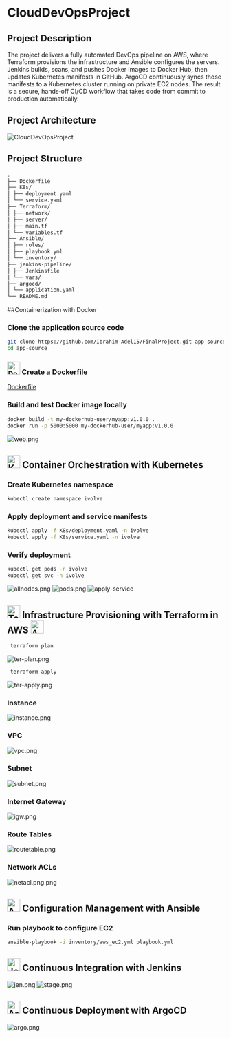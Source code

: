 # CloudDevOpsProject

## Project Description
The project delivers a fully automated DevOps pipeline on AWS, where Terraform provisions the infrastructure and Ansible configures the servers. Jenkins builds, scans, and pushes Docker images to Docker Hub, then updates Kubernetes manifests in GitHub. ArgoCD continuously syncs those manifests to a Kubernetes cluster running on private EC2 nodes. The result is a secure, hands‑off CI/CD workflow that takes code from commit to production automatically.

## Project Architecture
![CloudDevOpsProject](Screenshots/CloudDevOpsProject.png)

## Project Structure
```bash
.
├── Dockerfile
├── K8s/
│ ├── deployment.yaml
│ └── service.yaml
├── Terraform/
│ ├── network/
│ ├── server/
│ ├── main.tf
│ └── variables.tf
├── Ansible/
│ ├── roles/
│ ├── playbook.yml
│ └── inventory/
├── jenkins-pipeline/
│ ├── Jenkinsfile
│ └── vars/
├── argocd/
│ └── application.yaml
└── README.md
```
##Containerization with Docker

### Clone the application source code
```bash 
git clone https://github.com/Ibrahim-Adel15/FinalProject.git app-source
cd app-source
```
### <img src="https://www.docker.com/wp-content/uploads/2022/03/Moby-logo.png" alt="Docker Logo" width="30"> Create a Dockerfile 
[Dockerfile](Docker/Dockerfile)

### Build and test Docker image locally
```bash
docker build -t my-dockerhub-user/myapp:v1.0.0 .
docker run -p 5000:5000 my-dockerhub-user/myapp:v1.0.0
```
![web.png](Screenshots/web.png)

## <img src="https://upload.wikimedia.org/wikipedia/commons/3/39/Kubernetes_logo_without_workmark.svg" alt="Kubernetes Logo" width="30"> Container Orchestration with Kubernetes

### Create Kubernetes namespace
```bash 
kubectl create namespace ivolve
```
### Apply deployment and service manifests
```bash 
kubectl apply -f K8s/deployment.yaml -n ivolve
kubectl apply -f K8s/service.yaml -n ivolve
```
###  Verify deployment
```bash
kubectl get pods -n ivolve
kubectl get svc -n ivolve
```
![allnodes.png](Screenshots/allnodes.png)
![pods.png](Screenshots/pods.png)
![apply-service](Screenshots/apply-service.png)

## <img src="https://www.vectorlogo.zone/logos/terraformio/terraformio-icon.svg" alt="Terraform Logo" width="30"> Infrastructure Provisioning with Terraform in AWS <img src="https://upload.wikimedia.org/wikipedia/commons/9/93/Amazon_Web_Services_Logo.svg" alt="AWS Logo" width="30">
```bash
 terraform plan
```
![ter-plan.png](Screenshots/ter-plan.png)
```bash
 terraform apply 
```
![ter-apply.png](Screenshots/ter-apply.png)
### Instance
![instance.png](Screenshots/instance.png)
### VPC
![vpc.png](Screenshots/vpc.png)
### Subnet
![subnet.png](Screenshots/subnet.png)
### Internet Gateway
![igw.png](Screenshots/igw.png)
### Route Tables 
![routetable.png](Screenshots/routetable.png)
### Network ACLs 
![netacl.png.png](Screenshots/netacl.png)

## <img src="https://upload.wikimedia.org/wikipedia/commons/2/24/Ansible_logo.svg" alt="Ansible Logo" width="30"> Configuration Management with Ansible
### Run playbook to configure EC2
```bash
ansible-playbook -i inventory/aws_ec2.yml playbook.yml
```
## <img src="https://www.jenkins.io/images/logos/jenkins/jenkins.svg" alt="Jenkins Logo" width="30"> Continuous Integration with Jenkins
![jen.png](Screenshots/jen.png)
![stage.png](Screenshots/stage.png)

## <img src="https://argo-cd.readthedocs.io/en/stable/assets/logo.png" alt="ArgoCD Logo" width="30"> Continuous Deployment with ArgoCD
![argo.png](Screenshots/argo.png)
